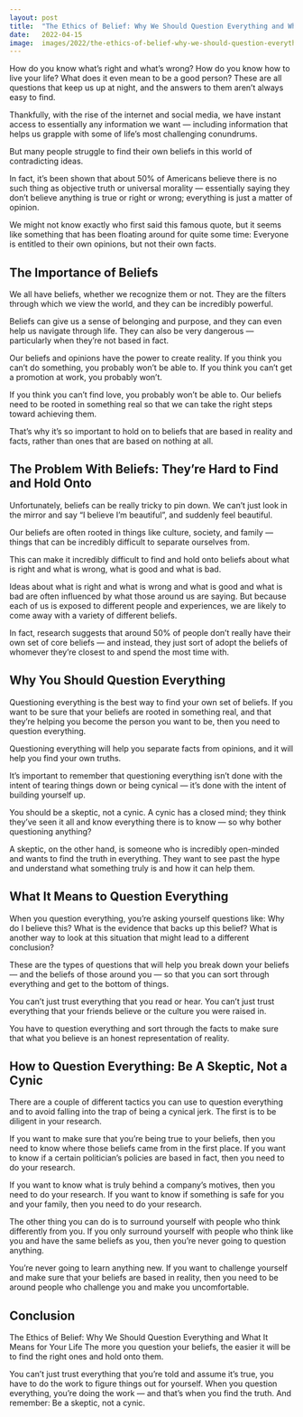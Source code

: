 ```yaml
---
layout: post
title:  "The Ethics of Belief: Why We Should Question Everything and What It Means for Your Life"
date:   2022-04-15
image:  images/2022/the-ethics-of-belief-why-we-should-question-everything-and-what-it-means-for-your-life.jpg
---
```



How do you know what’s right and what’s wrong? How do you know how to live your life? What does it even mean to be a good person? These are all questions that keep us up at night, and the answers to them aren’t always easy to find.

Thankfully, with the rise of the internet and social media, we have instant access to essentially any information we want — including information that helps us grapple with some of life’s most challenging conundrums.

But many people struggle to find their own beliefs in this world of contradicting ideas.

In fact, it’s been shown that about 50% of Americans believe there is no such thing as objective truth or universal morality — essentially saying they don’t believe anything is true or right or wrong; everything is just a matter of opinion.

We might not know exactly who first said this famous quote, but it seems like something that has been floating around for quite some time: Everyone is entitled to their own opinions, but not their own facts.

## The Importance of Beliefs ##

We all have beliefs, whether we recognize them or not. They are the filters through which we view the world, and they can be incredibly powerful.

Beliefs can give us a sense of belonging and purpose, and they can even help us navigate through life. They can also be very dangerous — particularly when they’re not based in fact.

Our beliefs and opinions have the power to create reality. If you think you can’t do something, you probably won’t be able to. If you think you can’t get a promotion at work, you probably won’t.

If you think you can’t find love, you probably won’t be able to. Our beliefs need to be rooted in something real so that we can take the right steps toward achieving them.

That’s why it’s so important to hold on to beliefs that are based in reality and facts, rather than ones that are based on nothing at all.

## The Problem With Beliefs: They’re Hard to Find and Hold Onto ##

Unfortunately, beliefs can be really tricky to pin down. We can’t just look in the mirror and say “I believe I’m beautiful”, and suddenly feel beautiful.

Our beliefs are often rooted in things like culture, society, and family — things that can be incredibly difficult to separate ourselves from.

This can make it incredibly difficult to find and hold onto beliefs about what is right and what is wrong, what is good and what is bad.

Ideas about what is right and what is wrong and what is good and what is bad are often influenced by what those around us are saying. But because each of us is exposed to different people and experiences, we are likely to come away with a variety of different beliefs.

In fact, research suggests that around 50% of people don’t really have their own set of core beliefs — and instead, they just sort of adopt the beliefs of whomever they’re closest to and spend the most time with.

## Why You Should Question Everything ##

Questioning everything is the best way to find your own set of beliefs. If you want to be sure that your beliefs are rooted in something real, and that they’re helping you become the person you want to be, then you need to question everything.

Questioning everything will help you separate facts from opinions, and it will help you find your own truths.

It’s important to remember that questioning everything isn’t done with the intent of tearing things down or being cynical — it’s done with the intent of building yourself up.

You should be a skeptic, not a cynic. A cynic has a closed mind; they think they’ve seen it all and know everything there is to know — so why bother questioning anything?

A skeptic, on the other hand, is someone who is incredibly open-minded and wants to find the truth in everything. They want to see past the hype and understand what something truly is and how it can help them.

## What It Means to Question Everything ##

When you question everything, you’re asking yourself questions like: Why do I believe this? What is the evidence that backs up this belief? What is another way to look at this situation that might lead to a different conclusion?

These are the types of questions that will help you break down your beliefs — and the beliefs of those around you — so that you can sort through everything and get to the bottom of things.

You can’t just trust everything that you read or hear. You can’t just trust everything that your friends believe or the culture you were raised in.

You have to question everything and sort through the facts to make sure that what you believe is an honest representation of reality.

## How to Question Everything: Be A Skeptic, Not a Cynic ##

There are a couple of different tactics you can use to question everything and to avoid falling into the trap of being a cynical jerk. The first is to be diligent in your research.

If you want to make sure that you’re being true to your beliefs, then you need to know where those beliefs came from in the first place. If you want to know if a certain politician’s policies are based in fact, then you need to do your research.

If you want to know what is truly behind a company’s motives, then you need to do your research. If you want to know if something is safe for you and your family, then you need to do your research.

The other thing you can do is to surround yourself with people who think differently from you. If you only surround yourself with people who think like you and have the same beliefs as you, then you’re never going to question anything.

You’re never going to learn anything new. If you want to challenge yourself and make sure that your beliefs are based in reality, then you need to be around people who challenge you and make you uncomfortable.

## Conclusion ##

The Ethics of Belief: Why We Should Question Everything and What It Means for Your Life The more you question your beliefs, the easier it will be to find the right ones and hold onto them.

You can’t just trust everything that you’re told and assume it’s true, you have to do the work to figure things out for yourself. When you question everything, you’re doing the work — and that’s when you find the truth. And remember: Be a skeptic, not a cynic.

 

